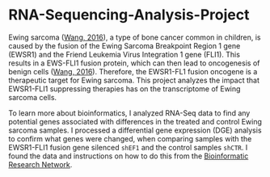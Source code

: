 # RNA-Sequencing-Analysis-Project
Ewing sarcoma ([Wang, 2016](https://www.ncbi.nlm.nih.gov/pmc/articles/PMC5154700/)), a type of bone cancer common in children, is caused by the fusion of the Ewing Sarcoma Breakpoint Region 1 gene (EWSR1) and the Friend Leukemia Virus Integration 1 gene (FLI1). This results in a EWS-FLI1 fusion protein, which can then lead to oncogenesis of benign cells ([Wang, 2016](https://www.ncbi.nlm.nih.gov/pmc/articles/PMC5154700/)). Therefore, the EWSR1-FL1 fusion oncogene  is a therapeutic target for Ewing sarcoma. This project analyzes the impact that EWSR1-FLI1 suppressing therapies has on the transcriptome of Ewing sarcoma cells. 

To learn more about bioinformatics, I analyzed RNA-Seq data to find any potential genes associated with differences in the treated and control Ewing sarcoma samples. I processed a differential gene expression (DGE) analysis to confirm what genes were changed, when comparing samples with the EWSR1-FLI1 fusion gene silenced `shEF1` and the control samples `shCTR`. I found the data and instructions on how to do this from the [Bioinformatic Research Network](https://github.com/Bioinformatics-Research-Network/skill-assessments/tree/main/RNA-Seq%20Analysis).
